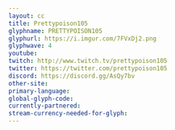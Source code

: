 ```yaml
---
layout: cc
title: Prettypoison105
glyphname: PRETTYPOISON105
glyphurl: https://i.imgur.com/7FVxDj2.png
glyphwave: 4
youtube: 
twitch: http://www.twitch.tv/prettypoison105
twitter: https://twitter.com/prettypoison105
discord: https://discord.gg/AsQy7bv
other-site: 
primary-language: 
global-glyph-code: 
currently-partnered: 
stream-currency-needed-for-glyph: 
---
```



